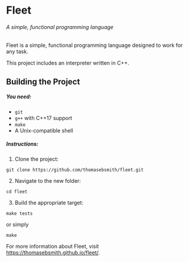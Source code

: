 # Fleet
###### A simple, functional programming language

Fleet is a simple, functional programming language designed to work for any
task.

This project includes an interpreter written in C++.

## Building the Project
##### You need:
 * `git`
 * `g++` with C++17 support
 * `make`
 * A Unix-compatible shell

##### Instructions:
 1. Clone the project:
  ```
  git clone https://github.com/thomasebsmith/fleet.git
  ```
 2. Navigate to the new folder:
  ```
  cd fleet
  ```
 3. Build the appropriate target:
  ```
  make tests
  ```
  or simply
  ```
  make
  ```

For more information about Fleet, visit https://thomasebsmith.github.io/fleet/.
